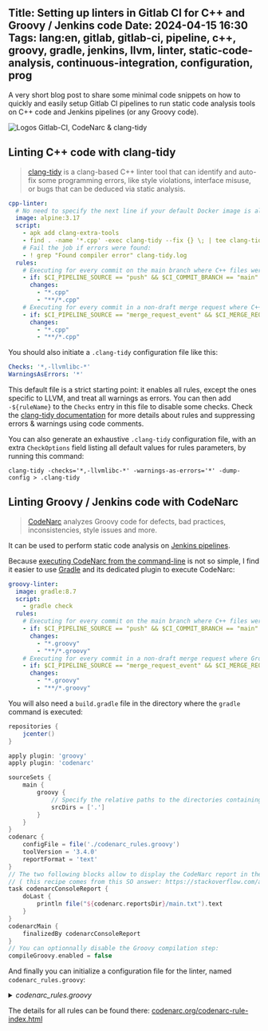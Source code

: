 Title: Setting up linters in Gitlab CI for C++ and Groovy / Jenkins code
Date: 2024-04-15 16:30
Tags: lang:en, gitlab, gitlab-ci, pipeline, c++, groovy, gradle, jenkins, llvm, linter, static-code-analysis, continuous-integration, configuration, prog
---

A very short blog post to share some minimal code snippets on how to quickly and easily setup Gitlab CI pipelines to run static code analysis tools on C++ code and Jenkins pipelines (or any Groovy code).

![Logos Gitlab-CI, CodeNarc & clang-tidy](images/2024/04/gitlab-ci-codenarc-clang-tidy.png)

## Linting C++ code with clang-tidy

> [clang-tidy](https://clang.llvm.org/extra/clang-tidy/) is a clang-based C++ linter tool that can identify and auto-fix some programming errors, like style violations, interface misuse, or bugs that can be deduced via static analysis.

```yaml
cpp-linter:
  # No need to specify the next line if your default Docker image is already an alpine:
  image: alpine:3.17
  script:
    - apk add clang-extra-tools
    - find . -name '*.cpp' -exec clang-tidy --fix {} \; | tee clang-tidy.log
    # Fail the job if errors were found:
    - ! grep "Found compiler error" clang-tidy.log
  rules:
    # Executing for every commit on the main branch where C++ files were modified:
    - if: $CI_PIPELINE_SOURCE == "push" && $CI_COMMIT_BRANCH == "main"
      changes:
        - "*.cpp"
        - "**/*.cpp"
    # Executing for every commit in a non-draft merge request where C++ files were modified
    - if: $CI_PIPELINE_SOURCE == "merge_request_event" && $CI_MERGE_REQUEST_TITLE !~ /^Draft:.*$/
      changes:
        - "*.cpp"
        - "**/*.cpp"
```

You should also initiate a `.clang-tidy` configuration file like this:
```yaml
Checks: '*,-llvmlibc-*'
WarningsAsErrors: '*'
```

This default file is a strict starting point: it enables all rules, except the ones specific to LLVM, and treat all warnings as errors.
You can then add `-${ruleName}` to the `Checks` entry in this file to disable some checks.
Check the [clang-tidy documentation](https://clang.llvm.org/extra/clang-tidy/) for more details about rules and suppressing errors & warnings using code comments.

You can also generate an exhaustive `.clang-tidy` configuration file, with an extra `CheckOptions` field listing all default values for rules parameters, by running this command:
```
clang-tidy -checks='*,-llvmlibc-*' -warnings-as-errors='*' -dump-config > .clang-tidy
```


## Linting Groovy / Jenkins code with CodeNarc

> [CodeNarc](https://codenarc.org/) analyzes Groovy code for defects, bad practices, inconsistencies, style issues and more.

It can be used to perform static code analysis on [Jenkins pipelines](https://www.jenkins.io/doc/book/pipeline/).

Because [executing CodeNarc from the command-line](https://codenarc.org/codenarc-command-line.html#executing-codenarc-from-the-command-line) is not so simple, I find it easier to use [Gradle](https://gradle.org/) and its dedicated plugin to execute CodeNarc:

```yaml
groovy-linter:
  image: gradle:8.7
  script:
    - gradle check
  rules:
    # Executing for every commit on the main branch where C++ files were modified:
    - if: $CI_PIPELINE_SOURCE == "push" && $CI_COMMIT_BRANCH == "main"
      changes:
        - "*.groovy"
        - "**/*.groovy"
    # Executing for every commit in a non-draft merge request where Groovy files were modified
    - if: $CI_PIPELINE_SOURCE == "merge_request_event" && $CI_MERGE_REQUEST_TITLE !~ /^Draft:.*$/
      changes:
        - "*.groovy"
        - "**/*.groovy"
```

You will also need a `build.gradle` file in the directory where the `gradle` command is executed:
```groovy
repositories {
    jcenter()
}

apply plugin: 'groovy'
apply plugin: 'codenarc'

sourceSets {
    main {
        groovy {
            // Specify the relative paths to the directories containing your .groovy files:
            srcDirs = ['.']
        }
    }
}
codenarc {
    configFile = file('./codenarc_rules.groovy')
    toolVersion = '3.4.0'
    reportFormat = 'text'
}
// The two following blocks allow to display the CodeNarc report in the console:
// ( this recipe comes from this SO answer: https://stackoverflow.com/a/36899862/636849 )
task codenarcConsoleReport {
    doLast {
        println file("${codenarc.reportsDir}/main.txt").text
    }
}
codenarcMain {
    finalizedBy codenarcConsoleReport
}
// You can optionnally disable the Groovy compilation step:
compileGroovy.enabled = false
```

And finally you can initialize a configuration file for the linter, named `codenarc_rules.groovy`:

<details>
  <summary><em>codenarc_rules.groovy</em></summary>
  <pre><code>ruleset {

    ruleset('rulesets/basic.xml')

    ruleset('rulesets/braces.xml')

    ruleset('rulesets/comments.xml')

    ruleset('rulesets/concurrency.xml')

    ruleset('rulesets/convention.xml') {
        // You may want to disable some rules, like this:
        CompileStatic(enabled:false)
        MethodParameterTypeRequired(enabled:false)
        MethodReturnTypeRequired(enabled:false)
        NoDef(enabled:false)
        PublicMethodsBeforeNonPublicMethods(enabled:false)
        VariableTypeRequired(enabled:false)
        TrailingComma(enabled:false)
    }

    ruleset('rulesets/design.xml')

    ruleset('rulesets/dry.xml') {
        // Allowing several benign cases of code duplication:
        DuplicateListLiteral(enabled:false)
        DuplicateMapLiteral(enabled:false)
        DuplicateNumberLiteral(enabled:false)
        DuplicateStringLiteral(enabled:false)
    }

    ruleset('rulesets/enhanced.xml')

    ruleset('rulesets/exceptions.xml')

    ruleset('rulesets/formatting.xml') {
        // Disabling rules that are too strict for my project:
        BlockEndsWithBlankLine(enabled:false)
        BlockStartsWithBlankLine(enabled:false)
        ConsecutiveBlankLines(enabled:false)
        Indentation(enabled:false)
        LineLength(enabled:false)
        SpaceAfterOpeningBrace(enabled:false)
        SpaceAroundMapEntryColon(enabled:false)
        SpaceBeforeClosingBrace(enabled:false)
    }

    ruleset('rulesets/generic.xml')

    // ruleset('rulesets/grails.xml')

    ruleset('rulesets/groovyism.xml')

    ruleset('rulesets/imports.xml')

    // ruleset('rulesets/jdbc.xml')
    // ruleset('rulesets/junit.xml')

    ruleset('rulesets/logging.xml') {
        // Allowing to print to stderr & stdout
        SystemErrPrint(enabled:false)
        SystemOutPrint(enabled:false)
    }

    ruleset('rulesets/naming.xml')

    ruleset('rulesets/security.xml')

    ruleset('rulesets/serialization.xml')

    ruleset('rulesets/size.xml')

    ruleset('rulesets/unnecessary.xml')

    ruleset('rulesets/unused.xml')

}</code></pre>
</details>

The details for all rules can be found there: [codenarc.org/codenarc-rule-index.html](https://codenarc.org/codenarc-rule-index.html)

<br>

<!-- Com' :
* [ ] https://news.ycombinator.com/
* [ ] https://dev.to/lucasc/
* [ ] https://medium.com/@Lucas_C/
-->
